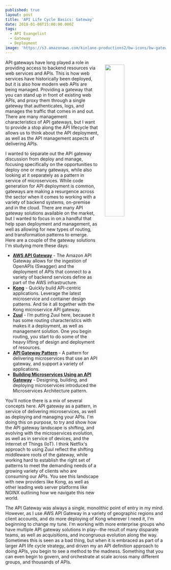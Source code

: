 ```yaml
---
published: true
layout: post
title: 'API Life Cycle Basics: Gateway'
date: 2018-01-08T15:00:00.000Z
tags:
  - API Evangelist
  - Gateway
  - Deployment
image: 'https://s3.amazonaws.com/kinlane-productions2/bw-icons/bw-gateway.png'
---
```

<p><img src="https://s3.amazonaws.com/kinlane-productions2/bw-icons/bw-gateway.png" align="right" width="35%" style="padding: 15px;" /></p>API gateways have long played a role in providing access to backend resources via web services and APIs. This is how web services have historically been deployed, but it is also how modern web APIs are being managed. Providing a gateway that you can stand up in front of existing web APIs, and proxy them through a single gateway that authenticates, logs, and manages the traffic that comes in and out. There are many management characteristics of API gateways, but I want to provide a stop along the API lifecycle that allows us to think about the API deployment, as well as the API management aspects of delivering APIs.

I wanted to separate out the API gateway discussion from deploy and manage, focusing specifically on the opportunities to deploy one or many gateways, while also looking at it separately as a pattern in service of microservices. While code generation for API deployment is common, gateways are making a resurgence across the sector when it comes to working with a variety of backend systems, on-premise and in the cloud. There are many API gateway solutions available on the market, but I wanted to focus in on a handful that help span deployment and management, as well as allowing for new types of routing, and transformation patterns to emerge. Here are a couple of the gateway solutions I'm studying more these days:

- [**AWS API Gateway**](https://aws.amazon.com/api-gateway/) - The Amazon API Gateway allows for the ingestion of OpenAPIs (Swagger) and the deployment of APIs that connect to a variety of backend services define as part of the AWS infrastructure.
- [**Kong**](https://konghq.com/) - Quickly build API-centric applications. Leverage the latest microservice and container design patterns. And tie it all together with the Kong microservice API gateway.
- [**Zuul**](https://github.com/Netflix/zuul) - I’m putting Zuul here, because it has some routing characteristics with makes it a deployment, as well as management solution. One you begin routing, you start to do some of the heavy lifting of design and deployment of resources.
- [**API Gateway Pattern**](http://microservices.io/patterns/apigateway.html) - A pattern for delivering microservices that use an API gateway, and support a variety of applications.
- [**Building Microservices Using an API Gateway**](https://www.nginx.com/blog/building-microservices-using-an-api-gateway/) - Designing, building, and deploying microservices introduced the Microservices Architecture pattern.

You'll notice there is a mix of several concepts here. API gateway as a pattern, in service of delivering microservices, as well as deploying and managing your APIs. I'm doing this on purpose, to try and show how the API gateway landscape is shifting, and evolving with the microservices evolution, as well as in service of devices, and the Internet of Things (IoT). I think Netflix's approach to using Zuul reflect the shifting middleware roots of the gateway, while working hard to establish the right set of patterns to meet the demanding needs of a growing variety of clients who are consuming our APIs. You see this landscape with new providers like Kong, as well as other leading web server platforms like NGINX outlining how we navigate this new world.

The API Gateway was always a single, monolithic point of entry in my mind. However, as I use AWS API Gateway in a variety of geographic regions and client accounts, and do more deploying of Kong wherever I need it, I'm beginning to change my tune. I'm working with more enterprise groups who have multiple API gateway solutions in play--the result of many disparate teams, as well as acquisitions, and incongruous evolution along the way. Sometimes this is seen as a bad thing, but when it is embraced as part of a larger API life cycle strategy, and driven my an API definition approach to doing APIs, you begin to see a method to the madness. Something that you can even begin to govern, and orchestrate at scale across many different groups, and thousands of APIs.
